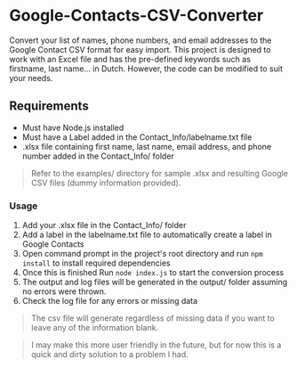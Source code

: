 # Google-Contacts-CSV-Converter

Convert your list of names, phone numbers, and email addresses to the Google Contact CSV format for easy import. 
This project is designed to work with an Excel file and has the pre-defined keywords such as firstname, last name... in Dutch. However, the code can be modified to suit your needs.

## Requirements
* Must have Node.js installed
* Must have a Label added in the Contact_Info/labelname.txt file
* .xlsx file containing first name, last name, email address, and phone number added in the Contact_Info/ folder
>Refer to the examples/ directory for sample .xlsx and resulting Google CSV files (dummy information provided).


### Usage
1. Add your .xlsx file in the Contact_Info/ folder
2. Add a label in the labelname.txt file to automatically create a label in Google Contacts
3. Open command prompt in the project's root directory and run `npm install` to install required dependencies
4. Once this is finished Run `node index.js` to start the conversion process
4. The output and log files will be generated in the output/ folder assuming no errors were thrown.
5. Check the log file for any errors or missing data 
> The csv file will generate regardless of missing data if you want to leave any of the information blank.

> I may make this more user friendly in the future, but for now this is a quick and dirty solution to a problem I had.
